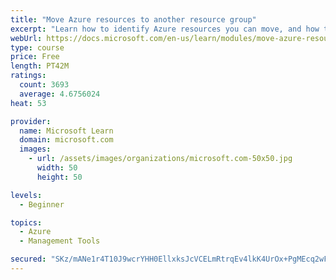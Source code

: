 ```yaml
---
title: "Move Azure resources to another resource group"
excerpt: "Learn how to identify Azure resources you can move, and how to move them to a new resource group."
webUrl: https://docs.microsoft.com/en-us/learn/modules/move-azure-resources-another-resource-group/
type: course
price: Free
length: PT42M
ratings:
  count: 3693
  average: 4.6756024
heat: 53

provider:
  name: Microsoft Learn
  domain: microsoft.com
  images:
    - url: /assets/images/organizations/microsoft.com-50x50.jpg
      width: 50
      height: 50

levels:
  - Beginner

topics:
  - Azure
  - Management Tools

secured: "SKz/mANe1r4T10J9wcrYHH0EllxksJcVCELmRtrqEv4lkK4UrOx+PgMEcq2wFXhzkwioNnc2lVT0Rn2E470WuXuworJ2N9CSpayE6t4Q1pN8pGCWrmVTY6M15lp0UpbsFWEXtKOadOE9sr/C8uCOi85yU6xMPLxXOdZBV5b3iCxrp9wz4EWh0R8f/AQpI5UFJXgs13QmbNHQYHsuP0b4BmhkxDBiAm4ZZKZ3i5D9GgDI8o2hydbsTIzy/HK6NIoCHg/lxt0qzsbG+A0JIt0wJcLl9BUMgLftu1r7s04byJcV+EYfxQHUClrF9SB+T/OBKyxComZWFmoe2iWIK01/osEfVIH0cpYFlyE1NoQmUyaRZ1ep0+Nhl/5eu5IaosgmsROWLF5IjIR3FTNmhVp65n/iHTfoSQ0CmElrIWtNEnI=;ExOYvw2XOoK5ryfabuH8uw=="
---
```


